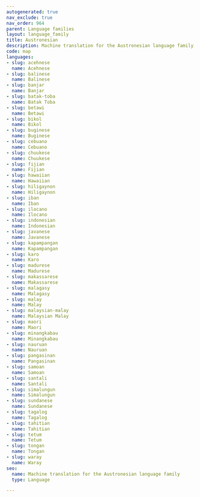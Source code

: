 ```yaml
---
autogenerated: true
nav_exclude: true
nav_order: 964
parent: Language families
layout: language_family
title: Austronesian
description: Machine translation for the Austronesian language family
code: map
languages:
- slug: acehnese
  name: Acehnese
- slug: balinese
  name: Balinese
- slug: banjar
  name: Banjar
- slug: batak-toba
  name: Batak Toba
- slug: betawi
  name: Betawi
- slug: bikol
  name: Bikol
- slug: buginese
  name: Buginese
- slug: cebuano
  name: Cebuano
- slug: chuukese
  name: Chuukese
- slug: fijian
  name: Fijian
- slug: hawaiian
  name: Hawaiian
- slug: hiligaynon
  name: Hiligaynon
- slug: iban
  name: Iban
- slug: ilocano
  name: Ilocano
- slug: indonesian
  name: Indonesian
- slug: javanese
  name: Javanese
- slug: kapampangan
  name: Kapampangan
- slug: karo
  name: Karo
- slug: madurese
  name: Madurese
- slug: makassarese
  name: Makassarese
- slug: malagasy
  name: Malagasy
- slug: malay
  name: Malay
- slug: malaysian-malay
  name: Malaysian Malay
- slug: maori
  name: Maori
- slug: minangkabau
  name: Minangkabau
- slug: nauruan
  name: Nauruan
- slug: pangasinan
  name: Pangasinan
- slug: samoan
  name: Samoan
- slug: santali
  name: Santali
- slug: simalungun
  name: Simalungun
- slug: sundanese
  name: Sundanese
- slug: tagalog
  name: Tagalog
- slug: tahitian
  name: Tahitian
- slug: tetum
  name: Tetum
- slug: tongan
  name: Tongan
- slug: waray
  name: Waray
seo:
  name: Machine translation for the Austronesian language family
  type: Language

---
```


